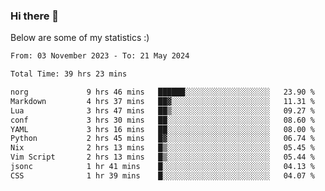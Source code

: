 ### Hi there 👋
Below are some of my statistics :)

<!--START_SECTION:waka-->

```txt
From: 03 November 2023 - To: 21 May 2024

Total Time: 39 hrs 23 mins

norg             9 hrs 46 mins   ██████░░░░░░░░░░░░░░░░░░░   23.90 %
Markdown         4 hrs 37 mins   ██▓░░░░░░░░░░░░░░░░░░░░░░   11.31 %
Lua              3 hrs 47 mins   ██▒░░░░░░░░░░░░░░░░░░░░░░   09.27 %
conf             3 hrs 30 mins   ██░░░░░░░░░░░░░░░░░░░░░░░   08.60 %
YAML             3 hrs 16 mins   ██░░░░░░░░░░░░░░░░░░░░░░░   08.00 %
Python           2 hrs 45 mins   █▓░░░░░░░░░░░░░░░░░░░░░░░   06.74 %
Nix              2 hrs 13 mins   █▒░░░░░░░░░░░░░░░░░░░░░░░   05.45 %
Vim Script       2 hrs 13 mins   █▒░░░░░░░░░░░░░░░░░░░░░░░   05.44 %
jsonc            1 hr 41 mins    █░░░░░░░░░░░░░░░░░░░░░░░░   04.13 %
CSS              1 hr 39 mins    █░░░░░░░░░░░░░░░░░░░░░░░░   04.07 %
```

<!--END_SECTION:waka-->

<!--
**KlapenHz/KlapenHz** is a ✨ _special_ ✨ repository because its `README.md` (this file) appears on your GitHub profile.

Here are some ideas to get you started:

- 🔭 I’m currently working on ...
- 🌱 I’m currently learning ...
- 👯 I’m looking to collaborate on ...
- 🤔 I’m looking for help with ...
- 💬 Ask me about ...
- 📫 How to reach me: ...
- 😄 Pronouns: ...
- ⚡ Fun fact: ...
-->
